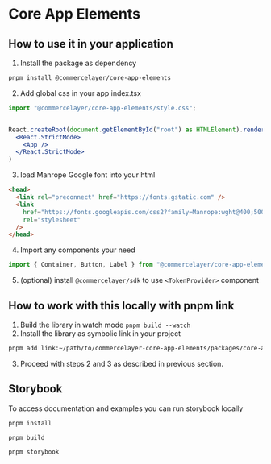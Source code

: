 # Core App Elements

## How to use it in your application

1. Install the package as dependency

```sh
pnpm install @commercelayer/core-app-elements
```

2. Add global css in your app index.tsx

```jsx
import "@commercelayer/core-app-elements/style.css";


React.createRoot(document.getElementById("root") as HTMLElement).render(
  <React.StrictMode>
    <App />
  </React.StrictMode>
)
```

3. load Manrope Google font into your html

```html
<head>
  <link rel="preconnect" href="https://fonts.gstatic.com" />
  <link
    href="https://fonts.googleapis.com/css2?family=Manrope:wght@400;500;600;700;800&display=swap"
    rel="stylesheet"
  />
</head>
```

4. Import any components your need

```jsx
import { Container, Button, Label } from "@commercelayer/core-app-elements";
```

5. (optional) install `@commercelayer/sdk` to use `<TokenProvider>` component

## How to work with this locally with pnpm link

1. Build the library in watch mode `pnpm build --watch`
2. Install the library as symbolic link in your project

```sh
pnpm add link:~/path/to/commercelayer-core-app-elements/packages/core-app-elements/
```

3. Proceed with steps 2 and 3 as described in previous section.

## Storybook

To access documentation and examples you can run storybook locally

```sh
pnpm install

pnpm build

pnpm storybook
```
